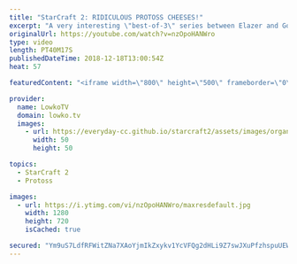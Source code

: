 ```yaml
---
title: "StarCraft 2: RIDICULOUS PROTOSS CHEESES!"
excerpt: "A very interesting \"best-of-3\" series between Elazer and Goblin. Subscribe for more videos: http://lowko.tv/youtube More fun Zerg vs Protoss: https://goo.gl/kFUSLt  This match is not quite like the others. In this round of Zerg vs Protoss, the Protoss player decides to play extremely aggressive. A super"
originalUrl: https://youtube.com/watch?v=nzOpoHANWro
type: video
length: PT40M17S
publishedDateTime: 2018-12-18T13:00:54Z
heat: 57

featuredContent: "<iframe width=\"800\" height=\"500\" frameborder=\"0\" src=\"https://www.youtube.com/embed/nzOpoHANWro\" allow=\"accelerometer; autoplay; encrypted-media; gyroscope; picture-in-picture\" allowfullscreen></iframe>"

provider:
  name: LowkoTV
  domain: lowko.tv
  images:
    - url: https://everyday-cc.github.io/starcraft2/assets/images/organizations/lowko.tv-50x50.jpg
      width: 50
      height: 50

topics:
  - StarCraft 2
  - Protoss

images:
  - url: https://i.ytimg.com/vi/nzOpoHANWro/maxresdefault.jpg
    width: 1280
    height: 720
    isCached: true

secured: "Ym9uS7LdfRFWitZNa7XAoYjmIkZxykv1YcVFQg2dHLi9Z7swJXuPfzhspuUEWCttxd8U+5Y6F9wxo0fv+1m2tX2smA6GDkMQGxXIh61oj6shQszukHY6bfu/BgmN9JGQvluZvAQ1qCZq7fRUXD6TcwTSoORy4vzclNBUQVR9jSr+7zHZWAAEoH+x6/0+vyTVMm/4/OpeIZV6sybsIEbgR3D+H5PYif+p8u1vux7JPkKolB2Ppw/RCM6LAxoeJqVhit1fxn2VNQ+cCa8w9HxeV/kKUzuv57DNLI+UhasBMiLNcaX3phlJ05OaoazgAD2GhJtjvwabuJPWGA9m6e1nTtHT+EwFz8dqjXc1GIB9WwnZBg1ZfsfbJQPAW/5t0d21BTBTnbcEEIZgt2KS3XglN7Y7Z+gR1JqhQW3aM7fvMqO/Xp+awGx8afvc88jUQkCS;rOemGgQPl6JoBO/Yfu0tiA=="
---
```


